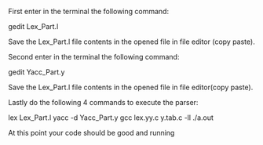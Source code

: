 First enter in the terminal the following command:

gedit Lex_Part.l

Save the Lex_Part.l file contents in the opened file in file editor (copy paste).

Second enter in the terminal the following command:

gedit Yacc_Part.y

Save the Lex_Part.l file contents in the opened file in file editor(copy paste).

Lastly do the following 4 commands to execute the parser:

lex Lex_Part.l
yacc -d Yacc_Part.y
gcc lex.yy.c y.tab.c -ll
./a.out

At this point your code should be good and running
